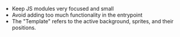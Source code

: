 - Keep JS modules very focused and small
- Avoid adding too much functionality in the entrypoint
- The "Template" refers to the active background, sprites, and their positions.